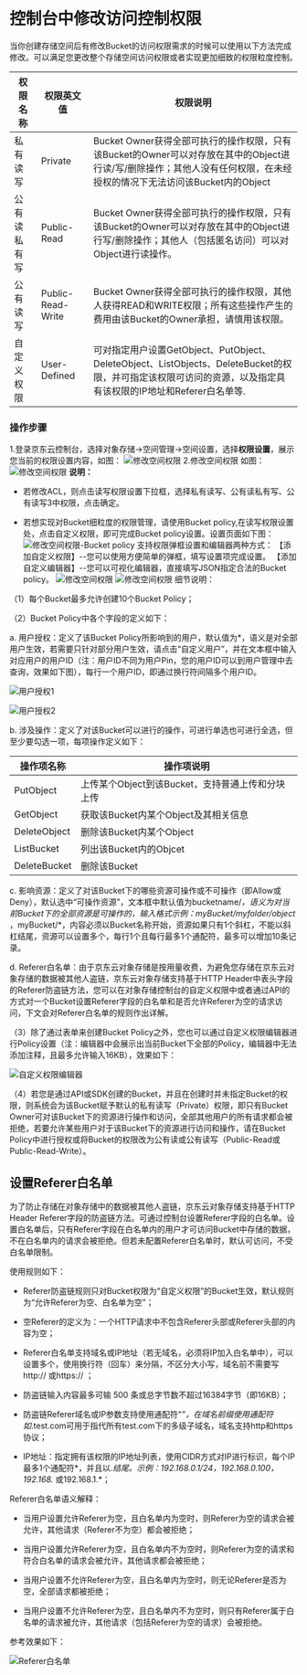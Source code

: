 # 控制台中修改访问控制权限

当你创建存储空间后有修改Bucket的访问权限需求的时候可以使用以下方法完成修改。可以满足您更改整个存储空间访问权限或者实现更加细致的权限粒度控制。

|权限名称|权限英文值|权限说明|
|-|-|-|
|私有读写|Private|Bucket Owner获得全部可执行的操作权限，只有该Bucket的Owner可以对存放在其中的Object进行读/写/删除操作；其他人没有任何权限，在未经授权的情况下无法访问该Bucket内的Object|
|公有读私有写|Public-Read|Bucket Owner获得全部可执行的操作权限，只有该Bucket的Owner可以对存放在其中的Object进行写/删除操作；其他人（包括匿名访问）可以对Object进行读操作。|
|公有读写|Public-Read-Write|Bucket Owner获得全部可执行的操作权限，其他人获得READ和WRITE权限；所有这些操作产生的费用由该Bucket的Owner承担，请慎用该权限。|
自定义权限|User-Defined|可对指定用户设置GetObject、PutObject、DeleteObject、ListObjects、DeleteBucket的权限，并可指定该权限可访问的资源，以及指定具有该权限的IP地址和Referer白名单等.|

### 操作步骤

1.登录京东云控制台，选择对象存储->空间管理->空间设置，选择**权限设置**，展示您当前的权限设置内容，如图：
![修改空间权限](../../../../../image/Object-Storage-Service/OSS-103.png)
2.修改空间权限
 如图：
 ![修改空间权限](../../../../../image/Object-Storage-Service/OSS-104.png)
 **说明：**
 
 * 若修改ACL，则点击读写权限设置下拉框，选择私有读写、公有读私有写、公有读写3中权限，点击确定。

 * 若想实现对Bucket细粒度的权限管理，请使用Bucket policy,在读写权限设置处，点击自定义权限，即可完成Bucket policy设置。设置页面如下图：
 ![修改空间权限-Bucket policy](../../../../../image/Object-Storage-Service/OSS-105.png)
 支持权限弹框设置和编辑器两种方式：
 【添加自定义权限】--您可以使用方便简单的弹框，填写设置项完成设置。
 【添加自定义编辑器】--您可以可视化编辑器，直接填写JSON指定合法的Bucket policy。
  ![修改空间权限](../../../../../image/Object-Storage-Service/OSS-106.png)
  ![修改空间权限](../../../../../image/Object-Storage-Service/OSS-107png)
细节说明：

（1）每个Bucket最多允许创建10个Bucket Policy；

（2）Bucket Policy中各个字段的定义如下：

a. 用户授权：定义了该Bucket Policy所影响到的用户，默认值为*，语义是对全部用户生效，若需要只针对部分用户生效，请点击“自定义用户”，并在文本框中输入对应用户的用户ID（注：用户ID不同为用户Pin，您的用户ID可以到用户管理中去查询，效果如下图），每行一个用户ID，即通过换行符间隔多个用户ID。

![用户授权1](../../../../../image/Object-Storage-Service/OSS-033.png)

![用户授权2](../../../../../image/Object-Storage-Service/OSS-034.png)

b. 涉及操作：定义了对该Bucket可以进行的操作，可进行单选也可进行全选，但至少要勾选一项，每项操作定义如下：

|操作项名称|操作项说明|
|-|-|
|PutObject|上传某个Object到该Bucket，支持普通上传和分块上传|
|GetObject|获取该Bucket内某个Object及其相关信息|
|DeleteObject|删除该Bucket内某个Object|
|ListBucket|列出该Bucket内的Objcet|
|DeleteBucket|删除该Bucket|

c. 影响资源：定义了对该Bucket下的哪些资源可操作或不可操作（即Allow或Deny），默认选中“可操作资源”，文本框中默认值为bucketname/*，语义为对当前Bucket下的全部资源是可操作的，输入格式示例：myBucket/myfolder/object* ，myBucket/*，内容必须以Bucket名称开始，资源如果只有1个斜杠，不能以斜杠结尾，资源可以设置多个，每行1个且每行最多1个通配符，最多可以增加10条记录。

d. Referer白名单：由于京东云对象存储是按用量收费，为避免您存储在京东云对象存储的数据被其他人盗链，京东云对象存储支持基于HTTP Header中表头字段的Referer防盗链方法，您可以在对象存储控制台的自定义权限中或者通过API的方式对一个Bucket设置Referer字段的白名单和是否允许Referer为空的请求访问，下文会对Referer白名单的规则作出详解。

（3）除了通过表单来创建Bucket Policy之外，您也可以通过自定义权限编辑器进行Policy设置（注：编辑器中会展示出当前Bucket下全部的Policy，编辑器中无法添加注释，且最多允许输入16KB），效果如下：

![自定义权限编辑器](../../../../../image/Object-Storage-Service/OSS-035.png)

（4）若您是通过API或SDK创建的Bucket，并且在创建时并未指定Bucket的权限，则系统会为该Bucket赋予默认的私有读写（Private）权限，即只有Bucket Owner可对该Bucket下的资源进行操作和访问，全部其他用户的所有请求都会被拒绝，若要允许某些用户对于该Bucket下的资源进行访问和操作，请在Bucket Policy中进行授权或将Bucket的权限改为公有读或公有读写（Public-Read或Public-Read-Write）。

## 设置Referer白名单

为了防止存储在对象存储中的数据被其他人盗链，京东云对象存储支持基于HTTP Header Referer字段的防盗链方法。可通过控制台设置Referer字段的白名单。设置白名单后，只有Referer字段在白名单内的用户才可访问Bucket中存储的数据，不在白名单内的请求会被拒绝。但若未配置Referer白名单时，默认可访问，不受白名单限制。

使用规则如下：

* Referer防盗链规则只对Bucket权限为“自定义权限”的Bucket生效，默认规则为“允许Referer为空、白名单为空”；

* 空Referer的定义为：一个HTTP请求中不包含Referer头部或Referer头部的内容为空；

* Referer白名单支持域名或IP地址（若无域名，必须将IP加入白名单中），可以设置多个，使用换行符（回车）来分隔，不区分大小写，域名前不需要写 http:// 或https:// ；

* 防盗链输入内容最多可输 500 条或总字节数不超过16384字节（即16KB）；

* 防盗链Referer域名或IP参数支持使用通配符“*”，在域名前缀使用通配符如*.test.com可用于指代所有test.com下的多级子域名，域名支持http和https协议；

* IP地址：指定拥有该权限的IP地址列表，使用CIDR方式对IP进行标识，每个IP最多1个通配符*，并且以.*结尾。示例：192.168.0.1/24，192.168.0.100，192.168.* 或192.168.1.*；

Referer白名单语义解释：

* 当用户设置允许Referer为空，且白名单内为空时，则Referer为空的请求会被允许，其他请求（Referer不为空）都会被拒绝；

* 当用户设置允许Referer为空，且白名单内不为空时，则Referer为空的请求和符合白名单的请求会被允许，其他请求都会被拒绝；

* 当用户设置不允许Referer为空，且白名单内为空时，则无论Referer是否为空，全部请求都被拒绝；

* 当用户设置不允许Referer为空，且白名单内不为空时，则只有Referer属于白名单的请求被允许，其他请求（包括Referer为空的请求）会被拒绝。

参考效果如下：

![Referer白名单](../../../../../image/Object-Storage-Service/OSS-036.png)

 
 
 

 
 
 
 

